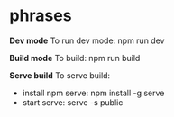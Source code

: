 # phrases
<b>Dev mode</b>
To run dev mode: npm run dev

<b>Build mode</b>
To build: npm run build

<b>Serve build</b>
To serve build:
* install npm serve: npm install -g serve
* start serve: serve -s public
